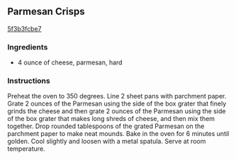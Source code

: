 ## Parmesan Crisps

[5f3b3fcbe7](http://www.foodnetwork.com/recipes/ina-garten/parmesan-crisps-recipe.html)

### Ingredients

 - 4 ounce of cheese, parmesan, hard

### Instructions

Preheat the oven to 350 degrees. Line 2 sheet pans with parchment paper. Grate 2 ounces of the Parmesan using the side of the box grater that finely grinds the cheese and then grate 2 ounces of the Parmesan using the side of the box grater that makes long shreds of cheese, and then mix them together. Drop rounded tablespoons of the grated Parmesan on the parchment paper to make neat mounds. Bake in the oven for 6 minutes until golden. Cool slightly and loosen with a metal spatula. Serve at room temperature.